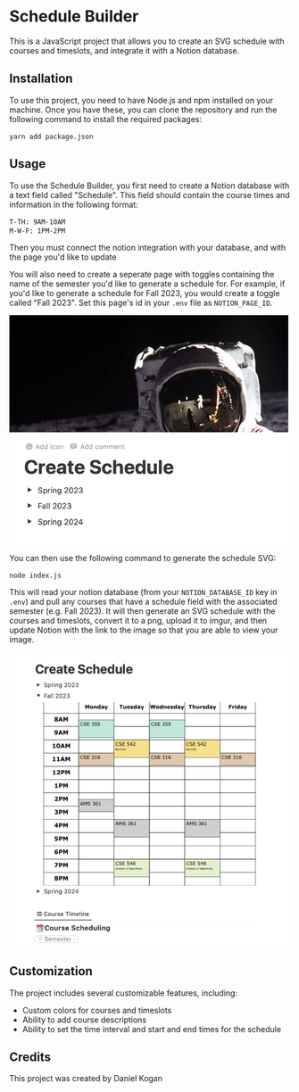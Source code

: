 # Schedule Builder

This is a JavaScript project that allows you to create an SVG schedule with courses and timeslots, and integrate it with a Notion database.

## Installation

To use this project, you need to have Node.js and npm installed on your machine. Once you have these, you can clone the repository and run the following command to install the required packages:

```
yarn add package.json
```

## Usage

To use the Schedule Builder, you first need to create a Notion database with a text field called "Schedule". This field should contain the course times and information in the following format:

```
T-TH: 9AM-10AM
M-W-F: 1PM-2PM
```
Then you must connect the notion integration with your database, and with the page you'd like to update

You will also need to create a seperate page with toggles containing the name of the semester you'd like to generate a schedule for. For example, if you'd like to generate a schedule for Fall 2023, you would create a toggle called "Fall 2023". Set this page's id in your `.env` file as `NOTION_PAGE_ID`.

<img src='/assets/toggleExmple.png' width='500px' />

You can then use the following command to generate the schedule SVG:

```
node index.js
```

This will read your notion database (from your `NOTION_DATABASE_ID` key in `.env`) and pull any courses that have a schedule field with the associated semester (e.g. Fall 2023). It will then generate an SVG schedule with the courses and timeslots, convert it to a png, upload it to imgur, and then update Notion with the link to the image so that you are able to view your image.

<img src='/assets/Fall2023_Schedule.png' width='500px' />

## Customization

The project includes several customizable features, including:

- Custom colors for courses and timeslots
- Ability to add course descriptions
- Ability to set the time interval and start and end times for the schedule

## Credits

This project was created by Daniel Kogan